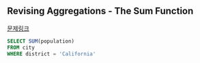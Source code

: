 ## Revising Aggregations - The Sum Function
[문제링크](https://www.hackerrank.com/challenges/revising-aggregations-sum/problem?h_r=internal-search)
```sql
SELECT SUM(population)
FROM city
WHERE district = 'California'
```
